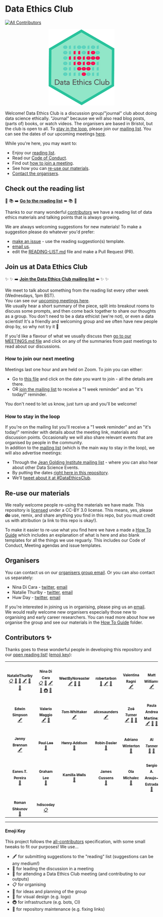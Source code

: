 # Data Ethics Club
<!-- ALL-CONTRIBUTORS-BADGE:START - Do not remove or modify this section -->
[![All Contributors](https://img.shields.io/badge/all_contributors-30-orange.svg?style=flat-square)](#contributors-)
<!-- ALL-CONTRIBUTORS-BADGE:END -->
<p align="center">
  <img height=250 src="site/images/logo.png">
</p>

Welcome! Data Ethics Club is a discussion group/"journal" club about doing data science ethically. "Journal" because we will also read blog posts, (parts of) books, or watch videos. 
The organisers are based in Bristol, but the club is open to all. 
To [stay in the loop](#join-us-at-data-ethics-club), please join our [mailing list](http://eepurl.com/hjkmnX). You can see the dates of our upcoming meetings [here](site/contents/meetings/meetings.md).

While you're here, you may want to:
* Enjoy our [reading list](./site/contents/reading-list.md).
* Read our [Code of Conduct](./site/contents/CODE-OF-CONDUCT.md).
* Find out [how to join a meeting](#join-us-at-data-ethics-club).
* See how you can [re-use our materials](#re-use-our-materials).
* [Contact the organisers](#organisers).

## Check out the reading list

:book: 📚 :arrow_right: [**Go to the reading list**](./READING-LIST.md) :arrow_left: 📚 📖

Thanks to our many wonderful [contributors](#contributors-) we have a reading list of data ethics materials and talking points that is always growing.  

We are always welcoming suggestions for new materials! To make a suggestion please do whatever you'd prefer:
* [make an issue](https://github.com/very-good-science/ethical-data-science-journal-club/issues/new/choose) - use the reading suggestion(s) template.
* [email us](mailto:grp-ethicaldatascience@groups.bristol.ac.uk).
* edit the [READING-LIST.md](./site/contents/reading-list.md) file and make a Pull Request (PR).

## Join us at Data Ethics Club 

:sparkles: :sparkles: :arrow_right: [**Join the Data Ethics Club mailing list**](http://eepurl.com/hjkmnX) :arrow_left: :sparkles: :sparkles:

We meet to talk about something from the reading list every other week (Wednesdays, 1pm BST).  
You can see our [upcoming meetings here](./site/contents/meetings/meetings.md).  
We usually hear a short summary of the piece, split into breakout rooms to discuss some prompts, and then come back together to share our thoughts as a group. 
You don't need to be a data ethicist (we're not), or even a data scientist! It's a friendly and welcoming group and we often have new people drop by, so why not try it 🤗  

If you'd like a flavour of what we usually discuss then [go to our MEETINGS.md file](./site/contents/meetings/meetings.md) and click on any of the summaries from past meetings to read about our discussions. 


### How to join our next meeting
Meetings last one hour and are held on Zoom. To join you can either:
- Go to [this file](./site/contents/meetings/meetings.md) and click on the date you want to join - all the details are there.
- OR [join the mailing list](http://eepurl.com/hjkmnX) to receive a "1 week reminder" and an "it's today!" reminder.  

You don't need to let us know, just turn up and you'll be welcome! 

### How to stay in the loop

If you're on the mailing list you'll receive a "1 week reminder" and an "it's today!" reminder with details about the meeting link, materials and discussion points. Occasionally we will also share relevant events that are organised by people in the community.  
In addition to the [mailing list](http://eepurl.com/hjkmnX) (which is the main way to stay in the loop), we will also advertise meetings:
- Through the [Jean Golding Institute mailing list](https://www.bristol.ac.uk/golding/join-our-mailing-list/) - where you can also hear about other Data Science Events.
- By putting the dates [right here in this repository](./site/contents/meetings/meetings.md).
- We'll [tweet about it at #DataEthicsClub](https://twitter.com/hashtag/DataEthicsClub?src=hashtag_click).

## Re-use our materials
We really welcome people re-using the materials we have made. This repository is [licensed](LICENSE.md) under a CC-BY 3.0 license. This means, yes, please **do** use, remix, and share anything you find in this repo, but you must credit us with attribution (a link to this repo is okay!).  

To make it easier to re-use what you find here we have a made a [How To Guide](./how-to-guide/) which includes an explanation of what is here and also blank templates for all the things we use reguarly. This includes our Code of Conduct, Meeting agendas and issue templates. 


## Organisers
You can contact us on our [organisers group email](mailto:grp-ethicaldatascience@groups.bristol.ac.uk).
Or you can also contact us separately:
- Nina Di Cara - [twitter](https://twitter.com/ninadicara), [email](mailto:nina.dicara@bristol.ac.uk)
- Natalie Thurlby - [twitter](https://twitter.com/StatalieT), [email](mailto:natalie.thurlby@bristol.ac.uk)
- Huw Day - [twitter](https://twitter.com/disco_huw), [email](mailto:huw.day@bristol.ac.uk)

If you're interested in joining us in organising, please ping us an [email](mailto:grp-ethicaldatascience@groups.bristol.ac.uk).  
We would really welcome new organisers especially those new to organising and early career researchers. You can read more about how we organise the group and see our materials in the [How To Guide](./how-to-guide/) folder. 

## Contributors ✨

Thanks goes to these wonderful people in developing this repository and our [open reading list!](./site/contents/reading-list.md) ([emoji key](#emoji-key)):

<!-- ALL-CONTRIBUTORS-LIST:START - Do not remove or modify this section -->
<!-- prettier-ignore-start -->
<!-- markdownlint-disable -->
<table>
  <tr>
    <td align="center"><a href="https://github.com/NatalieThurlby"><img src="https://avatars1.githubusercontent.com/u/17617308?v=4?s=100" width="100px;" alt=""/><br /><sub><b>NatalieThurlby</b></sub></a><br /><a href="#eventOrganizing-NatalieThurlby" title="Event Organizing">📋</a> <a href="#ideas-NatalieThurlby" title="Ideas, Planning, & Feedback">🤔</a> <a href="#design-NatalieThurlby" title="Design">🎨</a> <a href="#content-NatalieThurlby" title="Content">🖋</a> <a href="#question-NatalieThurlby" title="Answering Questions">💬</a> <a href="#blog-NatalieThurlby" title="Blogposts">📝</a></td>
    <td align="center"><a href="https://github.com/ninadicara"><img src="https://avatars1.githubusercontent.com/u/44364127?v=4?s=100" width="100px;" alt=""/><br /><sub><b>Nina Di Cara</b></sub></a><br /><a href="#eventOrganizing-ninadicara" title="Event Organizing">📋</a> <a href="#ideas-ninadicara" title="Ideas, Planning, & Feedback">🤔</a> <a href="#content-ninadicara" title="Content">🖋</a> <a href="#question-ninadicara" title="Answering Questions">💬</a> <a href="#infra-ninadicara" title="Infrastructure (Hosting, Build-Tools, etc)">🚇</a> <a href="#blog-ninadicara" title="Blogposts">📝</a></td>
    <td align="center"><a href="https://github.com/mtwest2718"><img src="https://avatars2.githubusercontent.com/u/8397376?v=4?s=100" width="100px;" alt=""/><br /><sub><b>WestByNoreaster</b></sub></a><br /><a href="#content-mtwest2718" title="Content">🖋</a> <a href="#question-mtwest2718" title="Answering Questions">💬</a> <a href="#blog-mtwest2718" title="Blogposts">📝</a></td>
    <td align="center"><a href="https://github.com/RobertArbon"><img src="https://avatars0.githubusercontent.com/u/7603520?v=4?s=100" width="100px;" alt=""/><br /><sub><b>robertarbon</b></sub></a><br /><a href="#design-robertarbon" title="Design">🎨</a> <a href="#content-robertarbon" title="Content">🖋</a> <a href="#blog-robertarbon" title="Blogposts">📝</a></td>
    <td align="center"><img src="?s=100" width="100px;" alt=""/><br /><sub><b>Valentina Ragni</b></sub><br /><a href="#content" title="Content">🖋</a></td>
    <td align="center"><a href="http://milliams.com"><img src="https://avatars2.githubusercontent.com/u/61316?v=4?s=100" width="100px;" alt=""/><br /><sub><b>Matt Williams</b></sub></a><br /><a href="#content-milliams" title="Content">🖋</a></td>
    <td align="center"><a href="http://www.bristol.ac.uk/engineering/people/miranda-j-mowbray/overview.html"><img src="?s=100" width="100px;" alt=""/><br /><sub><b>Miranda Mowbray</b></sub></a><br /><a href="#content" title="Content">🖋</a> <a href="#blog" title="Blogposts">📝</a></td>
  </tr>
  <tr>
    <td align="center"><a href="https://www.informatik.tu-darmstadt.de/ukp/ukp_home/staff_ukp/index.en.jsp"><img src="https://avatars1.githubusercontent.com/u/6043987?v=4?s=100" width="100px;" alt=""/><br /><sub><b>Edwin Simpson</b></sub></a><br /><a href="#content-edwinrobots" title="Content">🖋</a></td>
    <td align="center"><a href="http://dynamicgenetics.org"><img src="https://avatars0.githubusercontent.com/u/1908453?v=4?s=100" width="100px;" alt=""/><br /><sub><b>Valerio Maggio</b></sub></a><br /><a href="#content-leriomaggio" title="Content">🖋</a> <a href="#blog-leriomaggio" title="Blogposts">📝</a></td>
    <td align="center"><a href="https://blog.burges-salmon.com/u/102g2vz/tom-whittaker"><img src="https://www.burges-salmon.com/-/media/images/profile-images/tom-whittaker.jpg?s=100" width="100px;" alt=""/><br /><sub><b>Tom Whittaker</b></sub></a><br /><a href="#content" title="Content">🖋</a></td>
    <td align="center"><a href="https://github.com/alicesaunders"><img src="https://avatars.githubusercontent.com/u/75491236?v=4?s=100" width="100px;" alt=""/><br /><sub><b>alicesaunders</b></sub></a><br /><a href="#content-alicesaunders" title="Content">🖋</a></td>
    <td align="center"><a href="https://philosopher-analyst.netlify.app/"><img src="https://avatars.githubusercontent.com/u/39963221?v=4?s=100" width="100px;" alt=""/><br /><sub><b>Zoë Turner</b></sub></a><br /><a href="#content-Lextuga007" title="Content">🖋</a> <a href="#maintenance-Lextuga007" title="Maintenance">🚧</a> <a href="#blog-Lextuga007" title="Blogposts">📝</a></td>
    <td align="center"><a href="https://github.com/orchid00"><img src="https://avatars.githubusercontent.com/u/9795785?v=4?s=100" width="100px;" alt=""/><br /><sub><b>Paula Andrea Martinez</b></sub></a><br /><a href="#content-orchid00" title="Content">🖋</a> <a href="#maintenance-orchid00" title="Maintenance">🚧</a> <a href="#blog-orchid00" title="Blogposts">📝</a></td>
    <td align="center"><a href="https://github.com/vairylein"><img src="https://avatars.githubusercontent.com/u/1439220?v=4?s=100" width="100px;" alt=""/><br /><sub><b>Vanessa Hanschke</b></sub></a><br /><a href="#content-vairylein" title="Content">🖋</a> <a href="#blog-vairylein" title="Blogposts">📝</a> <a href="#question-vairylein" title="Answering Questions">💬</a></td>
  </tr>
  <tr>
    <td align="center"><a href="http://jennybrennan.com"><img src="https://avatars.githubusercontent.com/u/7014476?v=4?s=100" width="100px;" alt=""/><br /><sub><b>Jenny Brennan</b></sub></a><br /><a href="#content-JennyBrennan" title="Content">🖋</a></td>
    <td align="center"><a href="https://senseoffairness.blog/"><img src="?s=100" width="100px;" alt=""/><br /><sub><b>Paul Lee</b></sub></a><br /><a href="#blog" title="Blogposts">📝</a></td>
    <td align="center"><a href="https://github.com/henryaddison"><img src="https://avatars.githubusercontent.com/u/49613?v=4?s=100" width="100px;" alt=""/><br /><sub><b>Henry Addison</b></sub></a><br /><a href="#blog-henryaddison" title="Blogposts">📝</a></td>
    <td align="center"><a href="https://github.com/daslerr"><img src="https://avatars.githubusercontent.com/u/3181623?v=4?s=100" width="100px;" alt=""/><br /><sub><b>Robin Dasler</b></sub></a><br /><a href="#blog-daslerr" title="Blogposts">📝</a></td>
    <td align="center"><a href="https://github.com/fuyu00"><img src="https://avatars.githubusercontent.com/u/45471612?v=4?s=100" width="100px;" alt=""/><br /><sub><b>Adriano Winterton</b></sub></a><br /><a href="#blog-fuyu00" title="Blogposts">📝</a></td>
    <td align="center"><a href="https://github.com/altanner"><img src="https://avatars.githubusercontent.com/u/8190834?v=4?s=100" width="100px;" alt=""/><br /><sub><b>Al Tanner</b></sub></a><br /><a href="#ideas-altanner" title="Ideas, Planning, & Feedback">🤔</a> <a href="#blog-altanner" title="Blogposts">📝</a></td>
    <td align="center"><a href="https://www.mcts.tum.de/en/people/christina-hitrova/"><img src="?s=100" width="100px;" alt=""/><br /><sub><b>Christina Hitrova</b></sub></a><br /><a href="#blog" title="Blogposts">📝</a></td>
  </tr>
  <tr>
    <td align="center"><a href="https://www.linkedin.com/in/eanes-pereira-987580111/"><img src="?s=100" width="100px;" alt=""/><br /><sub><b>Eanes T. Pereira</b></sub></a><br /><a href="#blog" title="Blogposts">📝</a></td>
    <td align="center"><a href="https://github.com/iamleeg"><img src="https://avatars.githubusercontent.com/u/237254?v=4?s=100" width="100px;" alt=""/><br /><sub><b>Graham Lee</b></sub></a><br /><a href="#blog-iamleeg" title="Blogposts">📝</a></td>
    <td align="center"><a href="https://www.linkedin.com/in/kamilla-wells/"><img src="?s=100" width="100px;" alt=""/><br /><sub><b>Kamilla Wells</b></sub></a><br /><a href="#blog" title="Blogposts">📝</a></td>
    <td align="center"><a href="https://jcussens.github.io/"><img src="https://avatars.githubusercontent.com/u/72010003?v=4?s=100" width="100px;" alt=""/><br /><sub><b>James Cussens</b></sub></a><br /><a href="#blog-jcussens" title="Blogposts">📝</a></td>
    <td align="center"><a href="https://twitter.com/Ola_Michalec"><img src="?s=100" width="100px;" alt=""/><br /><sub><b>Ola Michalec</b></sub></a><br /><a href="#blog" title="Blogposts">📝</a></td>
    <td align="center"><a href="https://research-information.bris.ac.uk/en/persons/sergio-araujo-estrada"><img src="?s=100" width="100px;" alt=""/><br /><sub><b>Sergio A. Araujo-Estrada</b></sub></a><br /><a href="#blog" title="Blogposts">📝</a></td>
    <td align="center"><a href="https://twitter.com/TessaDarbyshire"><img src="?s=100" width="100px;" alt=""/><br /><sub><b>Tessa Darbyshire</b></sub></a><br /><a href="#blog" title="Blogposts">📝</a></td>
  </tr>
  <tr>
    <td align="center"><img src="?s=100" width="100px;" alt=""/><br /><sub><b>Roman Shkunov</b></sub><br /><a href="#blog" title="Blogposts">📝</a></td>
    <td align="center"><a href="https://github.com/HDiscoDay"><img src="https://avatars.githubusercontent.com/u/85741581?v=4?s=100" width="100px;" alt=""/><br /><sub><b>hdiscoday</b></sub></a><br /><a href="#eventOrganizing-hdiscoday" title="Event Organizing">📋</a></td>
  </tr>
</table>

<!-- markdownlint-restore -->
<!-- prettier-ignore-end -->

<!-- ALL-CONTRIBUTORS-LIST:END -->

---
#### Emoji Key
This project follows the [all-contributors](https://github.com/all-contributors/all-contributors) specification, with some small tweaks to fit our purposes!  We use...  
+ 🖋  for submitting suggestions to the "reading" list (suggestions can be any medium!)
+ 💬  for leading the discussion in a meeting  
+ 📝  for attending a Data Ethics Club meeting (and contributing to our outputs)
+ 📋  for organising  
+ 🤔  for ideas and planning of the group
+ 🎨  for visual design (e.g. logo)
+ 🚇  for infrastructure (e.g. bots, CI)
+ 🚧  for repository maintenance (e.g. fixing links)
